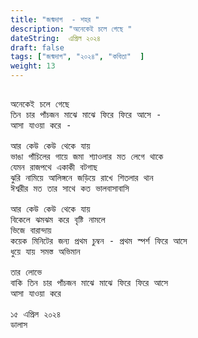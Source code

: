 ```yaml
---
title: "জন্মদাগ  - শহর "
description: "অনেকেই চলে গেছে "
dateString:  এপ্রিল ২০২৪ 
draft: false
tags: ["জন্মদাগ", "২০২৪", "কবিতা"  ]
weight: 13
---
```



<pre>

অনেকেই চলে গেছে 
তিন চার পাঁচজন মাঝে মাঝে ফিরে ফিরে আসে - 
আসা যাওয়া করে - 

আর কেউ কেউ থেকে যায় 
ভাঙা পাঁচিলের গায়ে জমা শ্যাওলার মত লেগে থাকে 
যেমন রাজপথে একাকী বটগাছ 
ঝুরি নামিয়ে আলিঙ্গনে জড়িয়ে রাখে শিতলার থান 
ঈশ্বরীর মত তার সাথে কত ভালবাসাবাসি 

আর কেউ কেউ থেকে যায় 
বিকেলে ঝমঝম করে বৃষ্টি নামলে 
ভিজে বারান্দায় 
কয়েক মিনিটের জন্য প্রথম চুম্বন - প্রথম স্পর্শ ফিরে আসে 
ধুয়ে যায় সমস্ত অভিমান

তার লোভে 
বাকি তিন চার পাঁচজন মাঝে মাঝে ফিরে ফিরে আসে  
আসা যাওয়া করে 

১৫ এপ্রিল ২০২৪ 
ডালাস

<pre>

